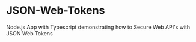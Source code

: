 # JSON-Web-Tokens
Node.js App with Typescript demonstrating how to Secure Web API's with JSON Web Tokens 
